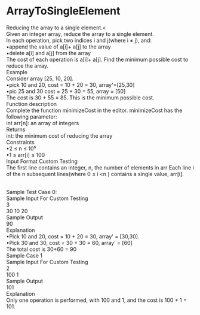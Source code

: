 # ArrayToSingleElement
Reducing the array to a single element.<
<br>
Given an integer array, reduce the array to a single element.
<br>
In each operation, pick two indices i and j(where i ≠ j), and:
<br>
•append the value of a[i]+ a[j] to the array
<br>
•delete a[i] and a[j] from the array
<br>
The cost of each operation is a[i]+ a[j]. Find the minimum possible cost to reduce the array.
<br>
Example
<br>
Consider array [25, 10, 20].
<br>
•pick 10 and 20, cost = 10 + 20 = 30, array'=[25,30]
<br>
•pic 25 and 30 cost = 25 + 30 = 55, array = [50]
<br>
The cost is 30 + 55 = 85. This is the minimum possible cost.
<br>
Function description
<br>
Complete the function minimizeCost in the editor.
minimizeCost has the following parameter:
<br>
int arr[n]: an array of integers
<br>
Returns
<br>
int: the minimum cost of reducing the array
<br>
Constraints
<br>
•2 ≤ n ≤ 10⁵
<br>
•1 ≤ arr[i] ≤ 100
<br>
Input Format Custom Testing
<br>
The first line contains an integer, n, the number of elements in arr
Each line i of the n subsequent lines(where 0 ≤ i <n ) contains a single value, arr[i].

<br>
Sample Test Case 0:
<br>
Sample Input For Custom Testing
<br>
3
<br>
30 10 20
<br>
Sample Output
<br>
90
<br>
Explanation
<br>
•Pick 10 and 20, cost = 10 + 20 = 30, array' = [30,30].
<br>
•Pick 30 and 30, cost = 30 + 30 = 60, array' = [60]
<br>
The total cost is 30+60 = 90
<br>
Sample Case 1
<br>
Sample Input For Custom Testing
<br>
2
<br>
100 1
<br>
Sample Output
<br>
101
<br>
Explanation
<br>
Only one operation is performed, with 100 and 1, and the cost is 100 + 1 = 101.
<br>

